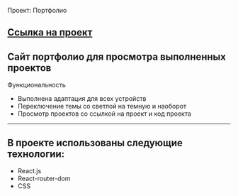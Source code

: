 Проект: Портфолио

[Ссылка на проект](http://itleiman.ru/)
---
Сайт портфолио для просмотра выполненных проектов
---
Функциональность

+ Выполнена адаптация для всех устройств
+ Переключение темы со светлой на темную и наоборот
+ Просмотр проектов со ссылкой на проект и код проекта

---
## В проекте использованы следующие технологии:

+ React.js
+ React-router-dom
+ CSS
